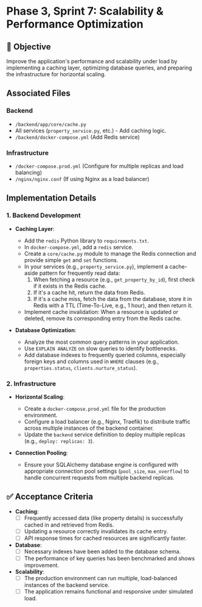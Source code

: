 # Phase 3, Sprint 7: Scalability & Performance Optimization

## 🎯 Objective
Improve the application's performance and scalability under load by implementing a caching layer, optimizing database queries, and preparing the infrastructure for horizontal scaling.

## Associated Files

### Backend
- `/backend/app/core/cache.py`
- All services (`property_service.py`, etc.) - Add caching logic.
- `/backend/docker-compose.yml` (Add Redis service)

### Infrastructure
- `/docker-compose.prod.yml` (Configure for multiple replicas and load balancing)
- `/nginx/nginx.conf` (If using Nginx as a load balancer)

## Implementation Details

### 1. Backend Development

-   **Caching Layer**:
    -   Add the `redis` Python library to `requirements.txt`.
    -   In `docker-compose.yml`, add a `redis` service.
    -   Create a `core/cache.py` module to manage the Redis connection and provide simple `get` and `set` functions.
    -   In your services (e.g., `property_service.py`), implement a cache-aside pattern for frequently read data:
        1.  When fetching a resource (e.g., `get_property_by_id`), first check if it exists in the Redis cache.
        2.  If it's a cache hit, return the data from Redis.
        3.  If it's a cache miss, fetch the data from the database, store it in Redis with a TTL (Time-To-Live, e.g., 1 hour), and then return it.
    -   Implement cache invalidation: When a resource is updated or deleted, remove its corresponding entry from the Redis cache.

-   **Database Optimization**:
    -   Analyze the most common query patterns in your application.
    -   Use `EXPLAIN ANALYZE` on slow queries to identify bottlenecks.
    -   Add database indexes to frequently queried columns, especially foreign keys and columns used in `WHERE` clauses (e.g., `properties.status`, `clients.nurture_status`).

### 2. Infrastructure

-   **Horizontal Scaling**:
    -   Create a `docker-compose.prod.yml` file for the production environment.
    -   Configure a load balancer (e.g., Nginx, Traefik) to distribute traffic across multiple instances of the backend container.
    -   Update the `backend` service definition to deploy multiple replicas (e.g., `deploy: replicas: 3`).

-   **Connection Pooling**:
    -   Ensure your SQLAlchemy database engine is configured with appropriate connection pool settings (`pool_size`, `max_overflow`) to handle concurrent requests from multiple backend replicas.

## ✅ Acceptance Criteria
-   **Caching**:
    -   [ ] Frequently accessed data (like property details) is successfully cached in and retrieved from Redis.
    -   [ ] Updating a resource correctly invalidates its cache entry.
    -   [ ] API response times for cached resources are significantly faster.
-   **Database**:
    -   [ ] Necessary indexes have been added to the database schema.
    -   [ ] The performance of key queries has been benchmarked and shows improvement.
-   **Scalability**:
    -   [ ] The production environment can run multiple, load-balanced instances of the backend service.
    -   [ ] The application remains functional and responsive under simulated load.

